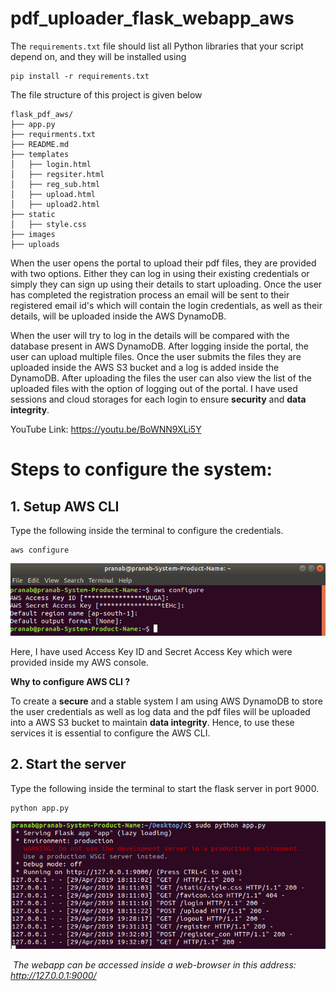 

# pdf_uploader_flask_webapp_aws

The `requirements.txt` file should list all Python libraries that your script depend on, and they will be installed using

```
pip install -r requirements.txt
```

The file structure of this project is given below

```
flask_pdf_aws/
├── app.py			 
├── requirments.txt	 
├── README.md
├── templates
│   ├── login.html
│   ├── regsiter.html
│   ├── reg_sub.html
│   ├── upload.html
│   ├── upload2.html
├── static
│   ├── style.css
├── images
├── uploads
```

When the user opens the portal to upload their pdf files, they are provided with two options. Either they can log in using their existing credentials or simply they can sign up using their details to start uploading. Once the user has completed the registration process an email will be sent to their registered email id's which will contain the login credentials, as well as their details, will be uploaded inside the AWS DynamoDB.

When the user will try to log in the details will be compared with the database present in AWS DynamoDB. After logging inside the portal, the user can upload multiple files. Once the user submits the files they are uploaded inside the AWS S3 bucket and a log is added inside the DynamoDB. After uploading the files the user can also view the list of the uploaded files with the option of logging out of the portal. I have used sessions and cloud storages for each login to ensure **security** and **data integrity**. 

YouTube Link: https://youtu.be/BoWNN9XLi5Y 

# Steps to configure the system:

## 1. Setup AWS CLI

Type the following inside the terminal to configure the credentials.

```
aws configure
```

![Image](images/15.png)

 										   

Here, I have used Access Key ID and Secret Access Key which were provided inside my AWS console.

**Why to configure AWS CLI ?**

To create a **secure** and a stable system I am using AWS DynamoDB to store the user credentials as well as log data and the pdf files will be uploaded into a AWS S3 bucket to maintain **data integrity**. Hence, to use these services it is essential to configure the AWS CLI. 

## 2. Start the server

Type the following inside the terminal to start the flask server in port 9000.

```
python app.py
```

![Image](images/1.png)

​				*The webapp can be accessed inside a web-browser in this address: http://127.0.0.1:9000/*


